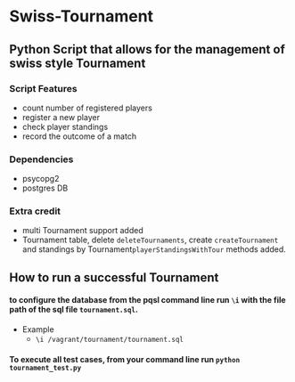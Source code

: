# Swiss-Tournament

## Python Script that allows  for the management of swiss style Tournament

### Script Features

* count number of registered players
* register a new player
* check player standings
* record the outcome of a match


### Dependencies

* psycopg2
* postgres DB



### Extra credit

* multi Tournament support added 
 * Tournament table, delete `deleteTournaments`, create `createTournament` and standings by Tournament`playerStandingsWithTour` methods added.



 ## How to run a successful Tournament

 #### to configure the database from the pqsl command line run `\i` with the file path of the sql file `tournament.sql`.
* Example
    * `\i /vagrant/tournament/tournament.sql`

#### To execute all test cases, from your command line run  `python tournament_test.py`

